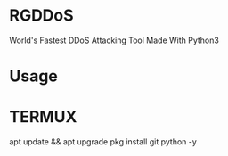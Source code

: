 # RGDDoS
World's Fastest DDoS Attacking Tool Made With Python3
# Usage

# TERMUX 
apt update && apt upgrade
pkg install git python -y
